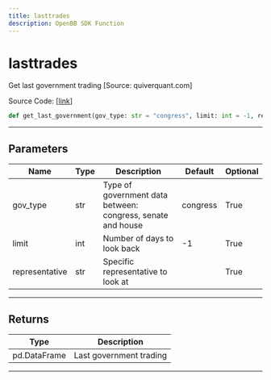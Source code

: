```yaml
---
title: lasttrades
description: OpenBB SDK Function
---
```


# lasttrades

Get last government trading [Source: quiverquant.com]

Source Code: [[link](https://github.com/OpenBB-finance/OpenBBTerminal/tree/main/openbb_terminal/stocks/government/quiverquant_model.py#L164)]

```python
def get_last_government(gov_type: str = "congress", limit: int = -1, representative: str = "") -> pd.DataFrame
```
---
## Parameters

| Name | Type | Description | Default | Optional |
| ---- | ---- | ----------- | ------- | -------- |
| gov_type | str | Type of government data between: congress, senate and house | congress | True |
| limit | int | Number of days to look back | -1 | True |
| representative | str | Specific representative to look at |  | True |

---
## Returns

| Type | Description |
| ---- | ----------- |
| pd.DataFrame | Last government trading |

---
